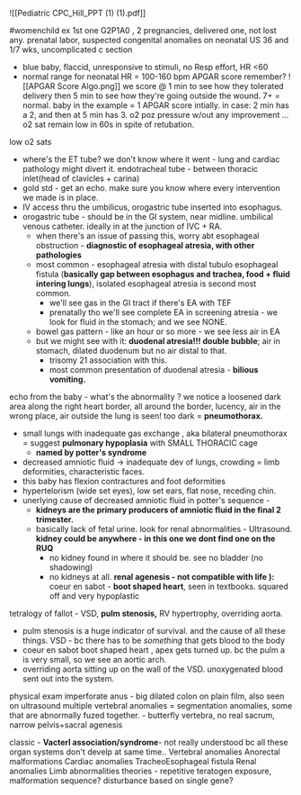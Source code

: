![[Pediatric CPC_Hill_PPT (1) (1).pdf]]

#womenchild 
ex 1st one 
G2P1A0 , 2 pregnancies, delivered one, not lost any. prenatal labor, suspected congenital anomalies on neonatal US 
36 and 1/7 wks, uncomplicated c section 
- blue baby, flaccid, unresponsive to stimuli, no Resp effort, HR <60
- normal range for neonatal HR = 100-160 bpm 
APGAR score remember? ![[APGAR Score Algo.png]]
we score @ 1 min to see how they tolerated delivery 
then 5 min to see how they're going outside the wound. 
7+ = normal. 
baby in the example =  1 APGAR score intially. 
in case: 2 min has a 2, and then at 5 min has 3. 
o2 poz pressure w/out any improvement ... o2 sat remain low in 60s in spite of retubation. 

low o2 sats
- where's the ET tube? we don't know where it went - lung and cardiac pathology might divert it. endotracheal tube - between thoracic inlet(head of clavicles + carina)
- gold std - get an echo. make sure you know where every intervention we made is in place. 
- IV access thru the umbilicus, orogastric tube inserted into esophagus. 
- orogastric tube - should be in the GI system, near midline. umbilical venous catheter. ideally in at the junction of IVC + RA. 
	- when there's an issue of passing this, worry abt esophageal obstruction - **diagnostic of esophageal atresia, with other pathologies**
	- most common - esophageal atresia with distal tubulo esophageal fistula (**basically gap between esophagus and trachea, food + fluid intering lungs**), isolated esophageal atresia is second most common. 
		- we'll see gas in the GI tract if there's EA with TEF
		- prenatally tho we'll see complete EA in screening atresia - we look for fluid in the stomach; and we see NONE. 
	- bowel gas pattern - like an hour or so more - we see less air in EA 
	- but we might see with it: **duodenal atresia!!! double bubble**; air in stomach, dilated duodenum but no air distal to that. 
		- trisomy 21 association with this. 
		- most common presentation of duodenal atresia - **bilious vomiting.** 

echo from the baby - what's the abnormality ?  we notice a loosened dark area along the right heart border, all around the border, lucency, air in the wrong place, air outside the lung is seen! too dark = **pneumothorax.**
- small lungs with inadequate gas exchange , aka bilateral pneumothorax = suggest **pulmonary hypoplasia** with SMALL THORACIC cage
	- **named by potter's syndrome**
- decreased amniotic fluid -> inadequate dev of lungs, crowding = limb deformities, characteristic faces. 
- this baby has flexion contractures and foot deformities
- hypertelorism (wide set eyes), low set ears, flat nose, receding chin. 
- unerlying cause of decreased amniotic fluid in potter's sequence - 
	- **kidneys are the primary producers of amniotic fluid in the final 2 trimester.**
	- basically lack of fetal urine. look for renal abnormalities - Ultrasound. **kidney could be anywhere - in this one we dont find one on the RUQ**
		- no kidney found in where it should be. see no bladder (no shadowing)
		- no kidneys at all. **renal agenesis - not compatible with life ):**
coeur en sabot - **boot shaped heart**, seen in textbooks. squared off and very hypoplastic

tetralogy of fallot - VSD, **pulm stenosis,** RV hypertrophy, overriding aorta.  
- pulm stenosis is a huge indicator of survival. and the cause of all these things. VSD - bc there has to be _something_ that gets blood to the body 
- coeur en sabot boot shaped heart , apex gets turned up. bc the pulm a is very small, so we see an aortic arch. 
- overriding aorta sitting up on the wall of the VSD. unoxygenated blood sent out into the system. 

physical exam
imperforate anus - big dilated colon on plain film, also seen on ultrasound 
multiple vertebral anomalies = segmentation anomalies, some that are abnormally fuzed together. - butterfly vertebra, no real sacrum, narrow pelvis+sacral agenesis 

classic - **Vacterl association/syndrome**- not really understood bc all these organ systems don't develp at same time.. 
Vertebral anomalies
Anorectal malformations
Cardiac anomalies
TracheoEsophageal fistula 
Renal anomalies
Limb abnormalities 
theories - repetitive teratogen exposure, malformation sequence? disturbance based on single gene? 




